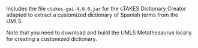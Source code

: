 Includes the file `ctakes-gui-4.0.0.jar` for the cTAKES Dictionary Creator adapted to extract a customized dictionary of Spanish terms from the UMLS.

Note that you need to download and build the UMLS Metathesaurus locally for creating a customized dictionary.
